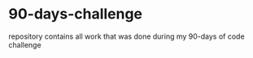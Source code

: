 # 90-days-challenge
repository contains all work that was done during my 90-days of code challenge 
